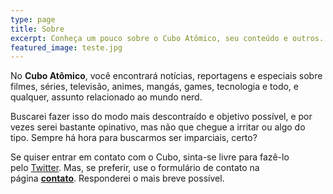 ```yaml
---
type: page
title: Sobre
excerpt: Conheça um pouco sobre o Cubo Atômico, seu conteúdo e outros.
featured_image: teste.jpg
---
```

No **Cubo Atômico**, você encontrará notícias, reportagens e especiais sobre filmes, séries, televisão, animes, mangás, games, tecnologia e todo, e qualquer, assunto relacionado ao mundo nerd.

Buscarei fazer isso do modo mais descontraído e objetivo possível, e por vezes serei bastante opinativo, mas não que chegue a irritar ou algo do tipo. Sempre há hora para buscarmos ser imparciais, certo?

Se quiser entrar em contato com o Cubo, sinta-se livre para fazê-lo pelo [Twitter](https://twitter.com/cubo_atomico). Mas, se preferir, use o formulário de contato na página **[contato](/contato)**. Responderei o mais breve possível.